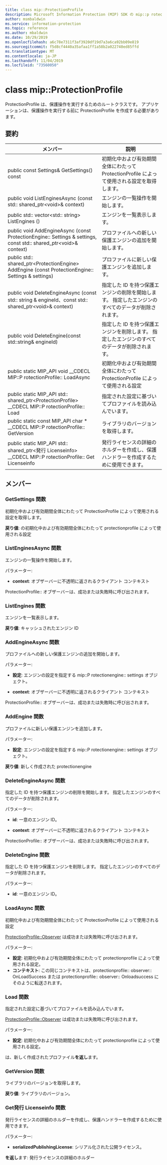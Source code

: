 ```yaml
---
title: class mip::ProtectionProfile
description: Microsoft Information Protection (MIP) SDK の mip::p rotectionprofile クラスについて説明します。
author: msmbaldwin
ms.service: information-protection
ms.topic: reference
ms.author: mbaldwin
ms.date: 10/29/2019
ms.openlocfilehash: a6c78e7311f3af3920df19d7a3a6ca92bb09e819
ms.sourcegitcommit: f5d8cf4440a35afaa1ff1a58b2a022740ed85ffd
ms.translationtype: MT
ms.contentlocale: ja-JP
ms.lasthandoff: 11/04/2019
ms.locfileid: "73560050"
---
```

# <a name="class-mipprotectionprofile"></a>class mip::ProtectionProfile 
ProtectionProfile は、保護操作を実行するためのルートクラスです。
アプリケーションは、保護操作を実行する前に ProtectionProfile を作成する必要があります。
  
## <a name="summary"></a>要約
 メンバー                        | 説明                                
--------------------------------|---------------------------------------------
public const Settings& GetSettings() const  |  初期化中および有効期間全体にわたって ProtectionProfile によって使用される設定を取得します。
public void ListEnginesAsync (const std:: shared_ptr\<void\>& context)  |  エンジンの一覧操作を開始します。
public std:: vector\<std:: string\> ListEngines ()  |  エンジンを一覧表示します。
public void AddEngineAsync (const ProtectionEngine:: Settings & settings, const std:: shared_ptr\<void\>& context)  |  プロファイルへの新しい保護エンジンの追加を開始します。
public std:: shared_ptr\<ProtectionEngine\> AddEngine (const ProtectionEngine:: Settings & settings)  |  プロファイルに新しい保護エンジンを追加します。
public void DeleteEngineAsync (const std:: string & engineId、const std:: shared_ptr\<void\>& context)  |  指定した ID を持つ保護エンジンの削除を開始します。 指定したエンジンのすべてのデータが削除されます。
public void DeleteEngine(const std::string& engineId)  |  指定した ID を持つ保護エンジンを削除します。 指定したエンジンのすべてのデータが削除されます。
public static MIP_API void __CDECL MIP::P rotectionProfile:: LoadAsync | 初期化中および有効期間全体にわたって ProtectionProfile によって使用される設定
public static MIP_API std:: shared_ptr&lt;ProtectionProfile&gt; __CDECL MIP::P rotectionProfile:: Load | 指定された設定に基づいてプロファイルを読み込んでいます。
public static const MIP_API char * __CDECL MIP::P rotectionProfile:: GetVersion | ライブラリのバージョンを取得します。
public static MIP_API std:: shared_ptr&lt;発行 Licenseinfo&gt; __CDECL MIP::P rotectionProfile:: Get Licenseinfo | 発行ライセンスの詳細のホルダーを作成し、保護ハンドラーを作成するために使用できます。 

## <a name="members"></a>メンバー
  
### <a name="getsettings-function"></a>GetSettings 関数
初期化中および有効期間全体にわたって ProtectionProfile によって使用される設定を取得します。

  
**戻り値**: の初期化中および有効期間全体にわたって protectionprofile によって使用される設定
  
### <a name="listenginesasync-function"></a>ListEnginesAsync 関数
エンジンの一覧操作を開始します。

パラメーター:  
* **context**: オブザーバーに不透明に返されるクライアント コンテキスト


ProtectionProfile:: オブザーバーは、成功または失敗時に呼び出されます。
  
### <a name="listengines-function"></a>ListEngines 関数
エンジンを一覧表示します。

  
**戻り値**: キャッシュされたエンジン ID
  
### <a name="addengineasync-function"></a>AddEngineAsync 関数
プロファイルへの新しい保護エンジンの追加を開始します。

パラメーター:  
* **設定**: エンジンの設定を指定する mip::P rotectionengine:: settings オブジェクト。 


* **context**: オブザーバーに不透明に返されるクライアント コンテキスト


ProtectionProfile:: オブザーバーは、成功または失敗時に呼び出されます。
  
### <a name="addengine-function"></a>AddEngine 関数
プロファイルに新しい保護エンジンを追加します。

パラメーター:  
* **設定**: エンジンの設定を指定する mip::P rotectionengine:: settings オブジェクト。



  
**戻り値**: 新しく作成された protectionengine
  
### <a name="deleteengineasync-function"></a>DeleteEngineAsync 関数
指定した ID を持つ保護エンジンの削除を開始します。 指定したエンジンのすべてのデータが削除されます。

パラメーター:  
* **id**: 一意のエンジン ID。 


* **context**: オブザーバーに不透明に返されるクライアント コンテキスト


ProtectionProfile:: オブザーバーは、成功または失敗時に呼び出されます。
  
### <a name="deleteengine-function"></a>DeleteEngine 関数
指定した ID を持つ保護エンジンを削除します。 指定したエンジンのすべてのデータが削除されます。

パラメーター:  
* **id**: 一意のエンジン ID。

### <a name="loadasync-function"></a>LoadAsync 関数
初期化中および有効期間全体にわたって ProtectionProfile によって使用される設定 

[ProtectionProfile::Observer](class_mip_protectionprofile_observer.md) は成功または失敗時に呼び出されます。

パラメーター:
* **設定**: 初期化中および有効期間全体にわたって protectionprofile によって使用される設定。
* **コンテキスト**: この同じコンテキストは、protectionprofile:: observer:: OnLoadSuccess または protectionprofile:: observer:: Onloadsuccess にそのように転送されます。

### <a name="load-function"></a>Load 関数
指定された設定に基づいてプロファイルを読み込んでいます。

[ProtectionProfile::Observer](class_mip_protectionprofile_observer.md) は成功または失敗時に呼び出されます。

パラメーター:
* **設定**: 初期化中および有効期間全体にわたって protectionprofile によって使用される設定。

は、新しく作成されたプロファイル**を返し**ます。

### <a name="getversion-function"></a>GetVersion 関数
ライブラリのバージョンを取得します。 

**戻り値**: ライブラリのバージョン。

### <a name="getpublishinglicenseinfo-function"></a>Get発行 Licenseinfo 関数
発行ライセンスの詳細のホルダーを作成し、保護ハンドラーを作成するために使用できます。 

パラメーター:
* **serializedPublishingLicense**: シリアル化された公開ライセンス。

**を返し**ます: 発行ライセンスの詳細のホルダー 